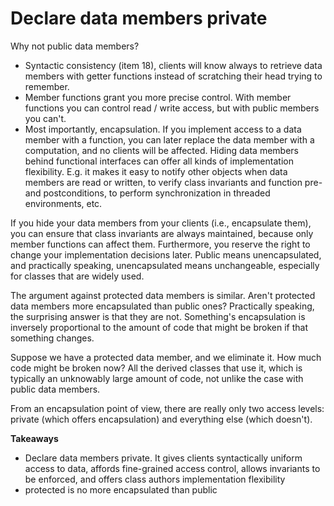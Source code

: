 # Declare data members private

Why not public data members?
* Syntactic consistency (item 18), clients will know always to retrieve data members with getter functions instead of scratching their head trying to remember.
* Member functions grant you more precise control. With member functions you can control read / write access, but with public members you can't.
* Most importantly, encapsulation. If you implement access to a data member with a function, you can later replace the data member with a computation, and no clients will be affected. Hiding data members behind functional interfaces can offer all kinds of implementation flexibility. E.g. it makes it easy to notify other objects when data members are read or written, to verify class invariants and function pre-and postconditions, to perform synchronization in threaded environments, etc.

If you hide your data members from your clients (i.e., encapsulate them), you can ensure that class invariants are always maintained, because only member functions can affect them. Furthermore, you reserve the right to change your implementation decisions later.
Public means unencapsulated, and practically speaking, unencapsulated means unchangeable, especially for classes that are widely used.

The argument against protected data members is similar.
Aren't protected data members more encapsulated than public ones? Practically speaking, the surprising answer is that they are not.
Something's encapsulation is inversely proportional to the amount of code that might be broken if that something changes.

Suppose we have a protected data member, and we eliminate it.
How much code might be broken now? All the derived classes that use it, which is typically an unknowably large amount of code, not unlike the case with public data members.

From an encapsulation point of view, there are really only two access levels: private (which offers encapsulation) and everything else (which doesn't).

**Takeaways**
* Declare data members private. It gives clients syntactically uniform access to data, affords fine-grained access control, allows invariants to be enforced, and offers class authors implementation flexibility
* protected is no more encapsulated than public


